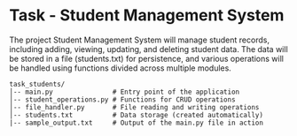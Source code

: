 # Task - Student Management System
The project Student Management System will manage student records, including adding, viewing, updating, and deleting student data.
The data will be stored in a file (students.txt) for persistence, and various operations will be handled using functions divided across multiple modules.

```
task_students/
│-- main.py               # Entry point of the application
│-- student_operations.py # Functions for CRUD operations
│-- file_handler.py       # File reading and writing operations
│-- students.txt          # Data storage (created automatically)
|-- sample_output.txt     # Output of the main.py file in action
```